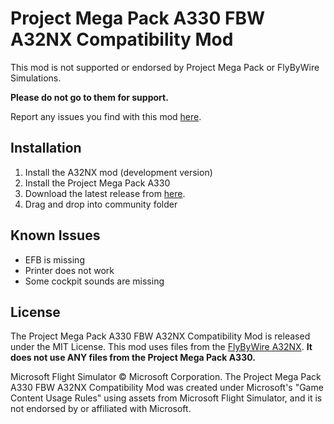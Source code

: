# Project Mega Pack A330 FBW A32NX Compatibility Mod
 This mod is not supported or endorsed by Project Mega Pack or FlyByWire Simulations.
 
**Please do not go to them for support.**

Report any issues you find with this mod [here](https://github.com/tyler58546/pmp-a330-fbw-compatibility/issues).
## Installation
1. Install the A32NX mod (development version)
2. Install the Project Mega Pack A330
2. Download the latest release from [here](https://github.com/tyler58546/pmp-a330-fbw-compatibility/releases).
3. Drag and drop into community folder

## Known Issues
* EFB is missing
* Printer does not work
* Some cockpit sounds are missing

## License
The Project Mega Pack A330 FBW A32NX Compatibility Mod is released under the MIT License.
This mod uses files from the [FlyByWire A32NX](https://github.com/flybywiresim/a32nx). **It does not use ANY files from the Project Mega Pack A330.**

Microsoft Flight Simulator © Microsoft Corporation. The Project Mega Pack A330 FBW A32NX Compatibility Mod was created under Microsoft's "Game Content Usage Rules" using assets from Microsoft Flight Simulator, and it is not endorsed by or affiliated with Microsoft.
